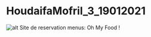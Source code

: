 # HoudaifaMofril_3_19012021

![alt Site de reservation menus: Oh My Food !](https://user.oc-static.com/upload/2020/08/24/15982605908418_Maquettes%20Ohmyfood.jpg)
